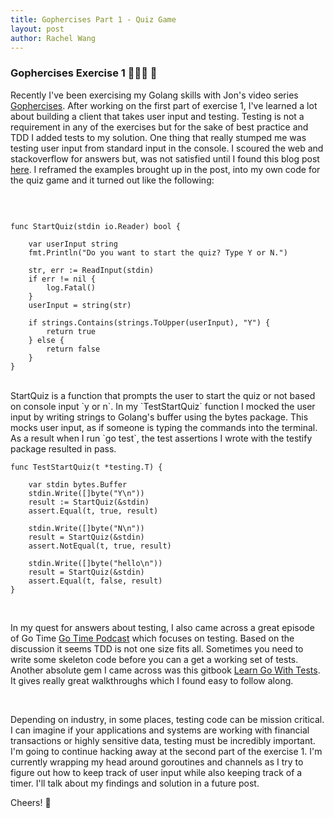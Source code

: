 ```yaml
---
title: Gophercises Part 1 - Quiz Game
layout: post
author: Rachel Wang
---
```


### Gophercises Exercise 1 🏋🏻‍♀️ 🎉

Recently I've been exercising my Golang skills with Jon's video series [Gophercises](https://gophercises.com/). After working on the first part of exercise 1, I've learned a lot about building a client that takes user input and testing. Testing is not a requirement in any of the exercises but for the sake of best practice and TDD I added tests to my solution. One thing that really stumped me was testing user input from standard input in the console. I scoured the web and stackoverflow for answers but, was not satisfied until I found this blog post [here](https://petersouter.xyz/testing-and-mocking-stdin-in-golang/). I reframed the examples brought up in the post, into my own code for the quiz game and it turned out like the following:

<br>

```

func StartQuiz(stdin io.Reader) bool {

	var userInput string
	fmt.Println("Do you want to start the quiz? Type Y or N.")

	str, err := ReadInput(stdin)
	if err != nil {
		log.Fatal()
	}
	userInput = string(str)

	if strings.Contains(strings.ToUpper(userInput), "Y") {
		return true
	} else {
		return false
	}
}
```

<br>
StartQuiz is a function that prompts the user to start the quiz or not based on console input `y or n`. In my `TestStartQuiz` function I mocked the user input by writing strings to Golang's buffer using the bytes package. This mocks user input, as if someone is typing the commands into the terminal. As a result when I run `go test`, the test assertions I wrote with the testify package resulted in pass. 
<br>


```
func TestStartQuiz(t *testing.T) {

	var stdin bytes.Buffer
	stdin.Write([]byte("Y\n"))
	result := StartQuiz(&stdin)
	assert.Equal(t, true, result)

	stdin.Write([]byte("N\n"))
	result = StartQuiz(&stdin)
	assert.NotEqual(t, true, result)

	stdin.Write([]byte("hello\n"))
	result = StartQuiz(&stdin)
	assert.Equal(t, false, result)
}

```

<br>

In my quest for answers about testing, I also came across a great episode of Go Time [Go Time Podcast](https://changelog.com/gotime/174) which focuses on testing. Based on the discussion it seems TDD is not one size fits all. Sometimes you need to write some skeleton code before you can a get a working set of tests. Another absolute gem I came across was this gitbook [Learn Go With Tests](https://quii.gitbook.io/learn-go-with-tests). It gives really great walkthroughs which I found easy to follow along. 

<br>

Depending on industry, in some places, testing code can be mission critical. I can imagine if your applications and systems are working with financial transactions or highly sensitive data, testing must be incredibly important. I'm going to continue hacking away at the second part of the exercise 1. I'm currently wrapping my head around goroutines and channels as I try to figure out how to keep track of user input while also keeping track of a timer. I'll talk about my findings and solution in a future post. 

Cheers! 👋




